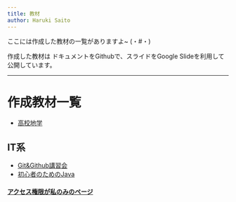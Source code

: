 ```yaml
---
title: 教材
author: Haruki Saito
---
```


ここには作成した教材の一覧がありますよ~ (・#・)

作成した教材は
ドキュメントをGithubで、スライドをGoogle Slideを利用して公開しています。

---

# 作成教材一覧

- [高校地学]()

## IT系
- [Git&Github講習会]()
- [初心者のためのJava](https://github.com/JustCat3456/java_lesson)


#### [アクセス権限が私のみのページ](https://github.com/JustCat3456/knowlege_private)